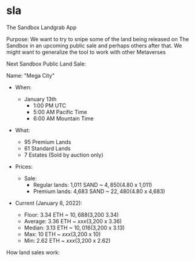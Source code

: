 # sla
The Sandbox Landgrab App

Purpose:
We want to try to snipe some of the land being released on The Sandbox in an upcoming public sale and perhaps others after that.
We might want to generalize the tool to work with other Metaverses

Next Sandbox Public Land Sale:

Name: "Mega City"

- When:
  - January 13th
    - 1:00 PM UTC
    - 5:00 AM Pacific Time
    - 6:00 AM Mountain Time

- What:
  - 95 Premium Lands
  - 61 Standard Lands
  - 7 Estates (Sold by auction only)

- Prices:
  - Sale:
    - Regular lands: 1,011 SAND ~ $4,850 ($4.80 x 1,011)
    - Premium lands: 4,683 SAND ~ $22,480 ($4.80 x 4,683)
  
- Current (January 8, 2022):
    - Floor: 3.34 ETH  ~ $10,688 ($3,200 3.34)
    - Average: 3.36 ETH  ~ $xxx ($3,200 x 3.36)
    - Median: 3.13 ETH  ~ $10,016 ($3,200 x 3.13)
    - Max: 10 ETH  ~ $xxx ($3,200 x 10)
    - Min: 2.62 ETH  ~ $xxx ($3,200 x 2.62)
  
  
How land sales work: 
